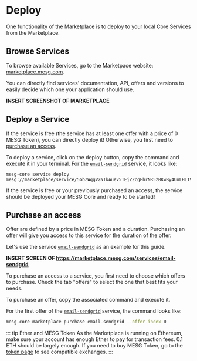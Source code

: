 # Deploy

One functionality of the Marketplace is to deploy to your local Core Services from the Marketplace.

## Browse Services

To browse available Services, go to the Marketpace website: [marketplace.mesg.com](https://marketplace.mesg.com).

You can directly find services' documentation, API, offers and versions to easily decide which one your application should use.

__INSERT SCREENSHOT OF MARKETPLACE__


## Deploy a Service

If the service is free (the service has at least one offer with a price of 0 MESG Token), you can directly deploy it! Otherwise, you first need to [purchase an access](#purchase-an-access).

To deploy a service, click on the deploy button, copy the command and execute it in your terminal.
For the [`email-sendgrid`](https://marketplace.mesg.com/services/email-sendgrid) service, it looks like:
```
mesg-core service deploy mesg://marketplace/service/5GbZWqgV2NTkAuev5TEjZZcgFhrNR5zBKw8y4UnLHLT9
```

If the service is free or your previously purchased an access, the service should be deployed your MESG Core and ready to be started!

## Purchase an access

Offer are defined by a price in MESG Token and a duration. Purchasing an offer will give you access to this service for the duration of the offer.

Let's use the service [`email-sendgrid`](https://marketplace.mesg.com/services/email-sendgrid) as an example for this guide.

__INSERT SCREEN OF https://marketplace.mesg.com/services/email-sendgrid__

To purchase an access to a service, you first need to choose which offers to purchase. Check the tab "offers" to select the one that best fits your needs.

To purchase an offer, copy the associated command and execute it.

For the first offer of the [`email-sendgrid`](https://marketplace.mesg.com/services/email-sendgrid) service, the command looks like:
```bash
mesg-core marketplace purchase email-sendgrid --offer-index 0
```

::: tip Ether and MESG Token
As the Marketplace is running on Ethereum, make sure your account has enough Ether to pay for transaction fees. 0.1 ETH should be largely enough. If you need to buy MESG Token, go to the [token page](https://mesg.com/token/) to see compatible exchanges.
:::
